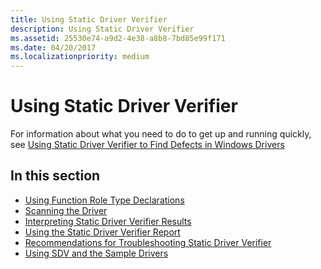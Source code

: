 ```yaml
---
title: Using Static Driver Verifier
description: Using Static Driver Verifier
ms.assetid: 25530e74-a9d2-4e38-a8b8-7bd85e99f171
ms.date: 04/20/2017
ms.localizationpriority: medium
---
```


# Using Static Driver Verifier


For information about what you need to do to get up and running quickly, see [Using Static Driver Verifier to Find Defects in Windows Drivers](using-static-driver-verifier-to-find-defects-in-drivers.md)

## <span id="in_this_section"></span>In this section


-   [Using Function Role Type Declarations](using-function-role-type-declarations.md)
-   [Scanning the Driver](scanning-the-driver.md)
-   [Interpreting Static Driver Verifier Results](interpreting-static-driver-verifier-results.md)
-   [Using the Static Driver Verifier Report](using-the-static-driver-verifier-report.md)
-   [Recommendations for Troubleshooting Static Driver Verifier](recommendations-for-troubleshooting-static-driver-verifier.md)
-   [Using SDV and the Sample Drivers](using-sdv-and-the-sample-drivers.md)

 

 





